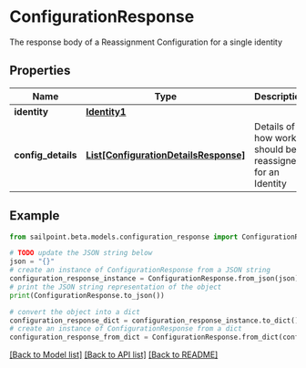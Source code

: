 # ConfigurationResponse

The response body of a Reassignment Configuration for a single identity

## Properties

Name | Type | Description | Notes
------------ | ------------- | ------------- | -------------
**identity** | [**Identity1**](Identity1.md) |  | [optional] 
**config_details** | [**List[ConfigurationDetailsResponse]**](ConfigurationDetailsResponse.md) | Details of how work should be reassigned for an Identity | [optional] 

## Example

```python
from sailpoint.beta.models.configuration_response import ConfigurationResponse

# TODO update the JSON string below
json = "{}"
# create an instance of ConfigurationResponse from a JSON string
configuration_response_instance = ConfigurationResponse.from_json(json)
# print the JSON string representation of the object
print(ConfigurationResponse.to_json())

# convert the object into a dict
configuration_response_dict = configuration_response_instance.to_dict()
# create an instance of ConfigurationResponse from a dict
configuration_response_from_dict = ConfigurationResponse.from_dict(configuration_response_dict)
```
[[Back to Model list]](../README.md#documentation-for-models) [[Back to API list]](../README.md#documentation-for-api-endpoints) [[Back to README]](../README.md)


